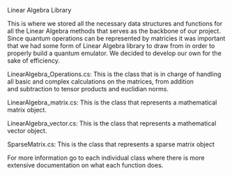 Linear Algebra Library

This is where we stored all the necessary data structures and functions for all the Linear Algebra methods that serves as the backbone of our project. Since quantum operations can be represented by matricies it was important that we had some form of Linear Algebra library to draw from in order to properly build a quantum emulator. We decided to develop our own for the sake of efficiency. 

  LinearAlgebra_Operations.cs: This is the class that is in charge of handling all basic and complex calculations on the matrices, from addition  
  and subtraction to tensor products and euclidian norms.

  LinearAlgebra_matrix.cs: This is the class that represents a mathematical matrix object. 

  LinearAlgebra_vector.cs: This is the class that represents a mathematical vector object.

  SparseMatrix.cs: This is the class that represents a sparse matrix object


For more information go to each individual class where there is more extensive documentation on what each function does. 
  
